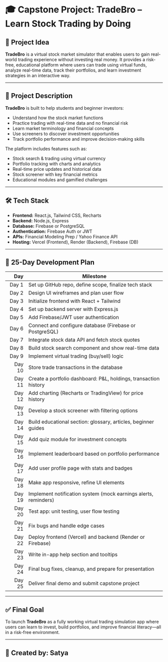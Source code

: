 # 🎓 Capstone Project: TradeBro – Learn Stock Trading by Doing

## 📌 Project Idea

**TradeBro** is a virtual stock market simulator that enables users to gain real-world trading experience without investing real money. It provides a risk-free, educational platform where users can trade using virtual funds, analyze real-time data, track their portfolios, and learn investment strategies in an interactive way.

---

## 📖 Project Description

**TradeBro** is built to help students and beginner investors:
- Understand how the stock market functions
- Practice trading with real-time data and no financial risk
- Learn market terminology and financial concepts
- Use screeners to discover investment opportunities
- Track portfolio performance and improve decision-making skills

The platform includes features such as:
- Stock search & trading using virtual currency  
- Portfolio tracking with charts and analytics  
- Real-time price updates and historical data  
- Stock screener with key financial metrics  
- Educational modules and gamified challenges  

---

## 🛠 Tech Stack

- **Frontend:** React.js, Tailwind CSS, Recharts
- **Backend:** Node.js, Express
- **Database:** Firebase or PostgreSQL
- **Authentication:** Firebase Auth or JWT
- **APIs:** Financial Modeling Prep / Yahoo Finance API
- **Hosting:** Vercel (Frontend), Render (Backend), Firebase (DB)

---

## 📅 25-Day Development Plan

| **Day** | **Milestone**                                                                    |
|--------:|-----------------------------------------------------------------------------------|
| Day 1   | Set up GitHub repo, define scope, finalize tech stack                            |
| Day 2   | Design UI wireframes and plan user flow                                           |
| Day 3   | Initialize frontend with React + Tailwind                                         |
| Day 4   | Set up backend server with Express.js                                             |
| Day 5   | Add Firebase/JWT user authentication                                              |
| Day 6   | Connect and configure database (Firebase or PostgreSQL)                          |
| Day 7   | Integrate stock data API and fetch stock quotes                                  |
| Day 8   | Build stock search component and show real-time data                             |
| Day 9   | Implement virtual trading (buy/sell) logic                                        |
| Day 10  | Store trade transactions in the database                                          |
| Day 11  | Create a portfolio dashboard: P&L, holdings, transaction history                 |
| Day 12  | Add charting (Recharts or TradingView) for price history                         |
| Day 13  | Develop a stock screener with filtering options                                  |
| Day 14  | Build educational section: glossary, articles, beginner guides                   |
| Day 15  | Add quiz module for investment concepts                                           |
| Day 16  | Implement leaderboard based on portfolio performance                             |
| Day 17  | Add user profile page with stats and badges                                       |
| Day 18  | Make app responsive, refine UI elements                                           |
| Day 19  | Implement notification system (mock earnings alerts, reminders)                  |
| Day 20  | Test app: unit testing, user flow testing                                         |
| Day 21  | Fix bugs and handle edge cases                                                    |
| Day 22  | Deploy frontend (Vercel) and backend (Render or Firebase)                        |
| Day 23  | Write in-app help section and tooltips                                            |
| Day 24  | Final bug fixes, cleanup, and prepare for presentation                           |
| Day 25  | Deliver final demo and submit capstone project                                    |

---

## ✅ Final Goal

To launch **TradeBro** as a fully working virtual trading simulation app where users can learn to invest, build portfolios, and improve financial literacy—all in a risk-free environment.

---

## 🙌 Created by: Satya